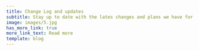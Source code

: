 ```yaml
---
title: Change Log and updates
subtitle: Stay up to date with the lates changes and plans we have for the boilerplates
image: images/5.jpg
has_more_link: true
more_link_text: Read more
template: blog
---
```

